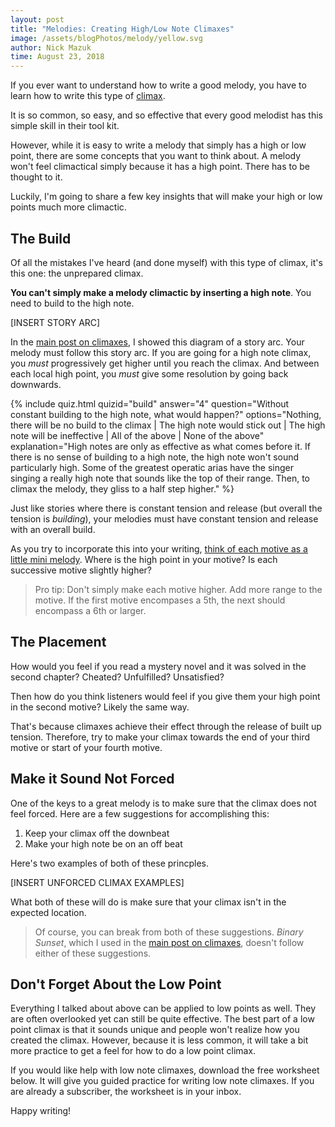 ```yaml
---
layout: post
title: "Melodies: Creating High/Low Note Climaxes"
image: /assets/blogPhotos/melody/yellow.svg
author: Nick Mazuk
time: August 23, 2018
---
```


If you ever want to understand how to write a good melody, you have to learn how to write this type of [climax](/blog/4WaysToAddMeaningToYourMelody).

It is so common, so easy, and so effective that every good melodist has this simple skill in their tool kit.

However, while it is easy to write a melody that simply has a high or low point, there are some concepts that you want to think about. A melody won't feel climactical simply because it has a high point. There has to be thought to it.

Luckily, I'm going to share a few key insights that will make your high or low points much more climactic.

<!--end-of-intro-->

## The Build

Of all the mistakes I've heard (and done myself) with this type of climax, it's this one: the unprepared climax.

**You can't simply make a melody climactic by inserting a high note**. You need to build to the high note.

[INSERT STORY ARC]

In the [main post on climaxes](/blog/4WaysToAddMeaningToYourMelody), I showed this diagram of a story arc. Your melody must follow this story arc. If you are going for a high note climax, you *must* progressively get higher until you reach the climax. And between each local high point, you *must* give some resolution by going back downwards.

{% include quiz.html quizid="build" answer="4" question="Without constant building to the high note, what would happen?" options="Nothing, there will be no build to the climax | The high note would stick out | The high note will be ineffective | All of the above | None of the above" explanation="High notes are only as effective as what comes before it. If there is no sense of building to a high note, the high note won't sound particularly high. Some of the greatest operatic arias have the singer singing a really high note that sounds like the top of their range. Then, to climax the melody, they gliss to a half step higher." %}

Just like stories where there is constant tension and release (but overall the tension is *building*), your melodies must have constant tension and release with an overall build.

As you try to incorporate this into your writing, [think of each motive as a little mini melody](/blog/FractalMelodies). Where is the high point in your motive? Is each successive motive slightly higher?

> Pro tip: Don't simply make each motive higher. Add more range to the motive. If the first motive encompases a 5th, the next should encompass a 6th or larger.

## The Placement

How would you feel if you read a mystery novel and it was solved in the second chapter? Cheated? Unfulfilled? Unsatisfied?

Then how do you think listeners would feel if you give them your high point in the second motive? Likely the same way.

That's because climaxes achieve their effect through the release of built up tension. Therefore, try to make your climax towards the end of your third motive or start of your fourth motive.

## Make it Sound Not Forced

One of the keys to a great melody is to make sure that the climax does not feel forced. Here are a few suggestions for accomplishing this:

1. Keep your climax off the downbeat
2. Make your high note be on an off beat

Here's two examples of both of these princples.

[INSERT UNFORCED CLIMAX EXAMPLES]

What both of these will do is make sure that your climax isn't in the expected location.

> Of course, you can break from both of these suggestions. *Binary Sunset*, which I used in the [main post on climaxes](/blog/4WaysToAddMeaningToYourMelody), doesn't follow either of these suggestions.

## Don't Forget About the Low Point

Everything I talked about above can be applied to low points as well. They are often overlooked yet can still be quite effective. The best part of a low point climax is that it sounds unique and people won't realize how you created the climax. However, because it is less common, it will take a bit more practice to get a feel for how to do a low point climax.

If you would like help with low note climaxes, download the free worksheet below. It will give you guided practice for writing low note climaxes. If you are already a subscriber, the worksheet is in your inbox.

Happy writing!
